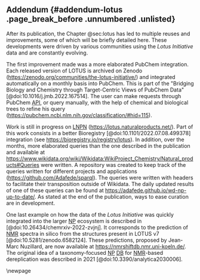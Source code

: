 ## Addendum {#addendum-lotus .page_break_before .unnumbered .unlisted}

After its publication, the Chapter @sec:lotus has led to multiple reuses and improvements, some of which will be briefly detailed here.
These developments were driven by various communities using the *Lotus Initiative* data and are constantly evolving.

The first improvement made was a more elaborated PubChem integration.
Each released version of LOTUS is archived on Zenodo (<https://zenodo.org/communities/the-lotus-initiative/>) and integrated automatically on a monthly basis into PubChem.
This is part of the "Bridging Biology and Chemistry through Target-Centric Views of PubChem Data" [@doi:10.1016/j.jmb.2022.167514].
The user can make requests through PubChem [API](#api), or query manually, with the help of chemical and biological trees to refine his query (<https://pubchem.ncbi.nlm.nih.gov/classification/#hid=115>).

Work is still in progress on [LNPN](#lnpn) (<https://lotus.naturalproducts.net/>).
Part of this work consists in a better Bioregistry [@doi:10.1101/2022.07.08.499378] integration (see <https://bioregistry.io/registry/lotus>).
In addition, over the months, more elaborated queries than the one described in the publication and available at <https://www.wikidata.org/wiki/Wikidata:WikiProject_Chemistry/Natural_products#Queries> were written. 
A repository was created to keep track of the queries written for different projects and applications (<https://github.com/Adafede/sparql>).
The queries were written with headers to facilitate their transposition outside of Wikidata.
The daily updated results of one of these queries can be found at <https://adafede.github.io/wd-np-up-to-date/>.
As stated at the end of the publication, ways to ease curation are in development.

One last example on how the data of the *Lotus Initiative* was quickly integrated into the larger [NP](#np) ecosystem is described in [@doi:10.26434/chemrxiv-2022-zvjnj].
It corresponds to the prediction of [NMR](#nmr) spectra in silico from the structures present in LOTUS v7 [@doi:10.5281/zenodo.6582124].
These predictions, proposed by Jean-Marc Nuzillard, are now available at <https://nmrshiftdb.nmr.uni-koeln.de/>.
The original idea of a taxonomy-focused [NP](#np) [DB](#db) for [NMR](#nmr)-based dereplication was described in 2021 [@doi:10.3390/analytica2030006].

\newpage